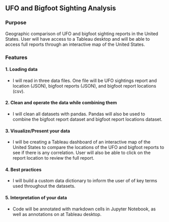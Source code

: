## UFO and Bigfoot Sighting Analysis

### Purpose
Geographic comparison of UFO and bigfoot sighting reports in the United States. User will have access to a Tableau desktop and will be able to access full reports through an interactive map of the United States. 

### Features
#### 1. Loading data
* I will read in three data files. One file will be UFO sightings report and location (JSON), bigfoot reports (JSON), and bigfoot report locations (csv).
#### 2. Clean and operate the data while combining them
* I will clean all datasets with pandas. Pandas will also be used to combine the bigfoot report dataset and bigfoot report locations dataset.
#### 3. Visualize/Present your data
* I will be creating a Tableau dashboard of an interactive map of the United States to compare the locations of the UFO and bigfoot reports to see if there is any correlation. User will also be able to click on the report location to review the full report.
#### 4. Best practices
* I will build a custom data dictionary to inform the user of of key terms used throughout the datasets.
#### 5. Interpretation of your data
* Code will be annotated with markdown cells in Jupyter Notebook, as well as annotations on at Tableau desktop. 